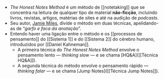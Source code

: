 - *The Honest Notes Method* é um método de [[notetaking]] que se concentra na leitura de qualquer tipo de material **não-ficção**, incluindo livros, revistas, artigos, matérias de sites e até na audição de *podcasts*.
- Seu autor, [Jamie Miles](https://twitter.com/JamoeMills), divide o método em duas técnicas, apelidando-as de “*garfo e faca da anotação*”.
- Entendo haver uma ligação entre o método e os [[processos de pensamento]] do [[Sistema 1]] e do [[Sistema 2]] do cérebro humano, introduzidos por [[Daniel Kahneman]].
	- A primeira técnica do *The Honest Notes Method* envolve o pensamento lento — *thinking slow* — e se chama [HQ&A]([[Técnica HQ&A]]).
	- A segunda técnica do método envolve o pensamento rápido — *thinking falar* — e se chama [Jump Notes]([[Técnica Jump Notes]]).